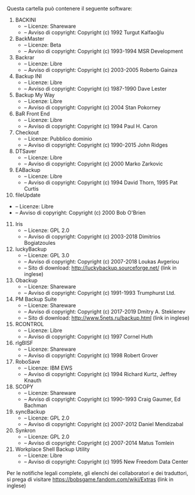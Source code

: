 ﻿Questa cartella può contenere il seguente software:

1. BACKINI
   - – Licenze: Shareware
   - – Avviso di copyright: Copyright (c) 1992 Turgut Kalfaoğlu
2. BackMaster
   - – Licenze: Beta
   - – Avviso di copyright: Copyright (c) 1993-1994 MSR Development
3. Backrar
   - – Licenze: Libre
   - – Avviso di copyright: Copyright (c) 2003-2005 Roberto Gainza
4. Backup INI
   - – Licenze: Libre
   - – Avviso di copyright: Copyright (c) 1987-1990 Dave Lester
5. Backup My Way
   - – Licenze: Libre
   - – Avviso di copyright: Copyright (c) 2004 Stan Pokorney
6. BaR Front End
   - – Licenze: Libre
   - – Avviso di copyright: Copyright (c) 1994 Paul H. Caron
7. Checkout
   - – Licenze: Pubblico dominio
   - – Avviso di copyright: Copyright (c) 1990-2015 John Ridges
8. DTSaver
   - – Licenze: Libre
   - – Avviso di copyright: Copyright (c) 2000 Marko Zarkovic
9. EABackup
   - – Licenze: Libre
   - – Avviso di copyright: Copyright (c) 1994 David Thorn, 1995 Pat Curtis
10. fileUpdate
   - – Licenze: Libre
   - – Avviso di copyright: Copyright (c) 2000 Bob O'Brien
11. Iris
    - – Licenze: GPL 2.0
    - – Avviso di copyright: Copyright (c) 2003-2018 Dimitrios Bogiatzoules
12. luckyBackup
    - – Licenze: GPL 3.0
    - – Avviso di copyright: Copyright (c) 2007-2018 Loukas Avgeriou
    - – Sito di download: http://luckybackup.sourceforge.net/ (link in inglese)
13. Obackup
    - – Licenze: Shareware
    - – Avviso di copyright: Copyright (c) 1991-1993 Trumphurst Ltd.
14. PM Backup Suite
    - – Licenze: Shareware
    - – Avviso di copyright: Copyright (c) 2017-2019 Dmitry A. Steklenev
    - – Sito di download: http://www.5nets.ru/backup.html (link in inglese)
15. RCONTROL
    - – Licenze: Libre
    - – Avviso di copyright: Copyright (c) 1997 Cornel Huth
16. rlgBISF
    - – Licenze: Shareware
    - – Avviso di copyright: Copyright (c) 1998 Robert Grover
17. RoboSave
    - – Licenze: IBM EWS
    - – Avviso di copyright: Copyright (c) 1994 Richard Kurtz, Jeffrey Knauth
18. SCOPY
    - – Licenze: Shareware
    - – Avviso di copyright: Copyright (c) 1990-1993 Craig Gaumer, Ed Bachman
19. syncBackup
    - – Licenze: GPL 2.0
    - – Avviso di copyright: Copyright (c) 2007-2012 Daniel Mendizabal
20. Synkron
    - – Licenze: GPL 2.0
    - – Avviso di copyright: Copyright (c) 2007-2014 Matus Tomlein
21. Workplace Shell Backup Utility
    - – Licenze: Libre
    - – Avviso di copyright: Copyright (c) 1995 New Freedom Data Center

Per le notifiche legali complete, gli elenchi dei collaboratori e dei traduttori, si prega di visitare https://bobsgame.fandom.com/wiki/Extras (link in inglese)
